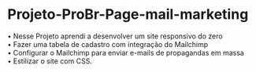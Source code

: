 # Projeto-ProBr-Page-mail-marketing

•	Nesse Projeto aprendi a desenvolver um site responsivo do zero
<br>
•	Fazer uma tabela de cadastro com integração do Mailchimp
<br>
•	Configurar o Mailchimp para enviar e-mails de propagandas em massa
<br>
•	Estilizar o site com CSS.
